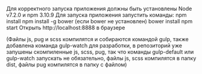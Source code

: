 Для корректного запуска приложения должны быть установлены Node v7.2.0 и npm 3.10.9
Для запуска приложения запустить команды:
npm install
npm install -g bower (если bower не установлен)
bower install
npm start
Открыть http://localhost:8888 в браузере

(Файлы js, pug и scss компилятся и собираются командой gulp, также добавлена команда gulp-watch для разработки,
в репозиторий уже запушены скомпиленные js, scss, pug, так что команды gulp-default или gulp-watch запускать не обязательно,
файлы js, scss компилятся в папку dist, файлы pug компилятся в папку с файлом)
